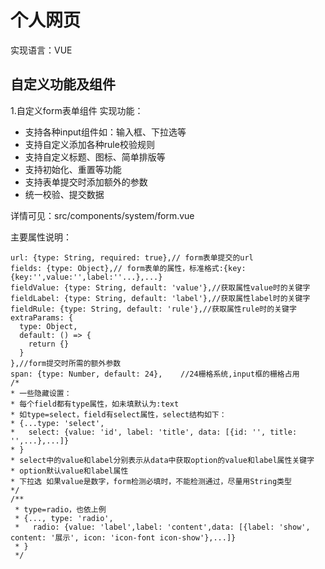 # 个人网页
实现语言：VUE

## 自定义功能及组件
1.自定义form表单组件
实现功能：
- 支持各种input组件如：输入框、下拉选等
- 支持自定义添加各种rule校验规则
- 支持自定义标题、图标、简单排版等
- 支持初始化、重置等功能
- 支持表单提交时添加额外的参数
- 统一校验、提交数据

详情可见：src/components/system/form.vue

主要属性说明：
```
url: {type: String, required: true},// form表单提交的url
fields: {type: Object},// form表单的属性，标准格式:{key:{key:'',value:'',label:''...},...}
fieldValue: {type: String, default: 'value'},//获取属性value时的关键字
fieldLabel: {type: String, default: 'label'},//获取属性label时的关键字
fieldRule: {type: String, default: 'rule'},//获取属性rule时的关键字
extraParams: {
  type: Object,
  default: () => {
    return {}
  }
},//form提交时所需的额外参数
span: {type: Number, default: 24},    //24栅格系统,input框的栅格占用
/*
* 一些隐藏设置：
* 每个field都有type属性，如未填默认为:text
* 如type=select，field有select属性，select结构如下：
* {...type: 'select',
*   select: {value: 'id', label: 'title', data: [{id: '', title: '',...},...]}
* }
* select中的value和label分别表示从data中获取option的value和label属性关键字
* option默认value和label属性
* 下拉选 如果value是数字，form检测必填时，不能检测通过，尽量用String类型
*/
/**
 * type=radio，也依上例
 * {..., type: 'radio',
 *   radio: {value: 'label',label: 'content',data: [{label: 'show', content: '展示', icon: 'icon-font icon-show'},...]}
 * }
 */
```
